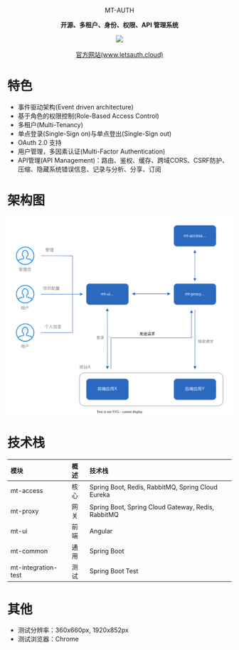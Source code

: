<p align="center" >
    MT-AUTH
</p>
<p align="center">
  <strong>开源、多租户、身份、权限、API 管理系统</strong>
</p>
<p align="center">
    <img src="https://img.shields.io/github/last-commit/publicdevop2019/mt-auth.svg?style=flat-square" />
</p>
<p align="center" >
    <a href="https://www.letsauth.cloud">官方网站(www.letsauth.cloud)</a>
</p>

# 特色

- 事件驱动架构(Event driven architecture)
- 基于角色的权限控制(Role-Based Access Control)
- 多租户(Multi-Tenancy)
- 单点登录(Single-Sign on)与单点登出(Single-Sign out)
- OAuth 2.0 支持
- 用户管理，多因素认证(Multi-Factor Authentication)
- API管理(API Management)：路由、鉴权、缓存、跨域CORS、CSRF防护、压缩、隐藏系统错误信息、记录与分析、分享、订阅

# 架构图

![arthitecture](./docs/arthitecture/architecture.drawio.svg)

# 技术栈

| 模块                  | 概述  | 技术栈                                                          |  
|:--------------------|:----|:-------------------------------------------------------------|
| mt-access           | 核心  | Spring Boot, Redis, RabbitMQ, Spring Cloud Eureka            |
| mt-proxy            | 网关  | Spring Boot, Spring Cloud Gateway, Redis, RabbitMQ           |
| mt-ui               | 前端  | Angular                                                      |
| mt-common           | 通用  | Spring Boot                                                  |
| mt-integration-test | 测试  | Spring Boot Test                                             |

 
# 其他
- 测试分辨率：360x660px, 1920x852px
- 测试浏览器：Chrome
 